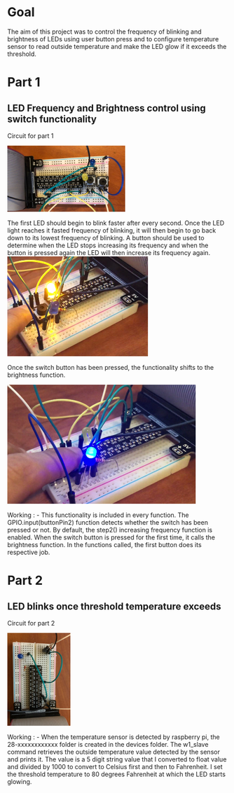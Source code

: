 # Goal
The aim of this project was to control the frequency of blinking and brightness of LEDs using user button 
press and to configure temperature sensor to read outside temperature and make the LED glow if it exceeds the threshold. 

# Part 1 
## LED Frequency and Brightness control using switch functionality 
Circuit for part 1

<img src="images/circuit.PNG" >

The first LED should begin to blink faster after every second. Once the LED light reaches it fasted frequency of blinking,
it will then begin to go back down to its lowest frequency of blinking. A button should be used to determine when
the LED stops increasing its frequency and when the button is pressed again the LED will then increase its frequency again. 
<img src="images/frequency.PNG" >

Once the switch button has been pressed, the functionality shifts to the brightness function.

<img src="images/brightness.PNG" >
 
Working : -  This functionality is included in every function.
The GPIO.input(buttonPin2) function detects whether the switch has been pressed or not.
By default, the step2() increasing frequency function is enabled.
When the switch button is pressed for the first time, it calls the brightness function.
In the functions called, the first button does its respective job.

# Part 2
## LED blinks once threshold temperature exceeds
Circuit for part 2

<img src="images/circuit2.PNG" >

Working : -  When the temperature sensor is detected by raspberry pi, the 28-xxxxxxxxxxxx folder is created in the devices folder.
The w1_slave command retrieves the outside temperature value detected by the sensor and prints it. 
The value is a 5 digit string value that I converted to float value and divided by 1000 to convert to Celsius first and then to Fahrenheit.
I set the threshold temperature to 80 degrees Fahrenheit at which the LED starts glowing.

 
